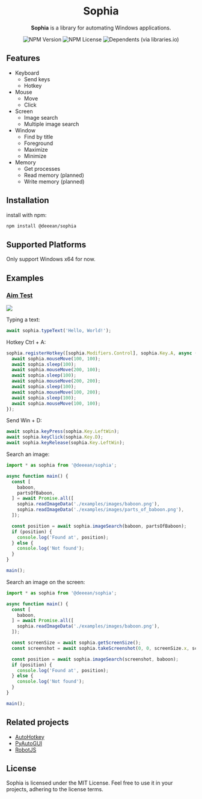 <div align="center">
  <h1>Sophia</h1>
  <p>
    <b>Sophia</b> is a library for automating Windows applications.
  </p>
  
  ![NPM Version](https://img.shields.io/npm/v/@deeean/sophia)
  ![NPM License](https://img.shields.io/npm/l/@deeean/sophia)
  ![Dependents (via libraries.io)](https://img.shields.io/librariesio/dependents/npm/@deeean/sophia)

</div>

## Features
- Keyboard
  - Send keys
  - Hotkey
- Mouse
  - Move
  - Click
- Screen
  - Image search
  - Multiple image search
- Window
  - Find by title
  - Foreground
  - Maximize
  - Minimize
- Memory
  - Get processes
  - Read memory (planned)
  - Write memory (planned)

## Installation
install with npm:
```bash
npm install @deeean/sophia
```

## Supported Platforms
Only support Windows x64 for now.

## Examples
### [Aim Test](https://www.arealme.com/aim-test/en/)
<img src="https://media.deeean.com/sophia_aimtest.gif" />

Typing a text:
```typescript
await sophia.typeText('Hello, World!');
```

Hotkey Ctrl + A:
```typescript
sophia.registerHotkey([sophia.Modifiers.Control], sophia.Key.A, async () => {
  await sophia.mouseMove(100, 100);
  await sophia.sleep(100);
  await sophia.mouseMove(200, 100);
  await sophia.sleep(100);
  await sophia.mouseMove(200, 200);
  await sophia.sleep(100);
  await sophia.mouseMove(100, 200);
  await sophia.sleep(100);
  await sophia.mouseMove(100, 100);
});
```

Send Win + D:
```typescript
await sophia.keyPress(sophia.Key.LeftWin);
await sophia.keyClick(sophia.Key.D);
await sophia.keyRelease(sophia.Key.LeftWin);
```

Search an image:
```typescript
import * as sophia from '@deeean/sophia';

async function main() {
  const [
    baboon,
    partsOfBaboon,
  ] = await Promise.all([
    sophia.readImageData('./examples/images/baboon.png'),
    sophia.readImageData('./examples/images/parts_of_baboon.png'),
  ]);

  const position = await sophia.imageSearch(baboon, partsOfBaboon);
  if (position) {
    console.log('Found at', position);
  } else {
    console.log('Not found');
  }
}

main();
```

Search an image on the screen:
```typescript
import * as sophia from '@deeean/sophia';

async function main() {
  const [
    baboon,
  ] = await Promise.all([
    sophia.readImageData('./examples/images/baboon.png'),
  ]);

  const screenSize = await sophia.getScreenSize();
  const screenshot = await sophia.takeScreenshot(0, 0, screenSize.x, screenSize.y);

  const position = await sophia.imageSearch(screenshot, baboon);
  if (position) {
    console.log('Found at', position);
  } else {
    console.log('Not found');
  }
}

main();
```

## Related projects
- [AutoHotkey](https://github.com/AutoHotkey/AutoHotkey)
- [PyAutoGUI](https://github.com/asweigart/pyautogui)
- [RobotJS](https://github.com/octalmage/robotjs)

## License
Sophia is licensed under the MIT License. Feel free to use it in your projects, adhering to the license terms.